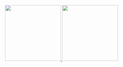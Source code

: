 <div align="center">
  <a href="https://github.com/ArthurKaJL">
  <img height="180em" src="https://github-readme-stats.vercel.app/api?username=ArthurKaJL&show_icons=true&theme=merko&include_all_commits=true&count_private=true"/>
  <img height="180em" src="https://github-readme-stats.vercel.app/api/top-langs/?username=ArthurKaJL&layout=compact&langs_count=7&theme=merko"/>
</div>

